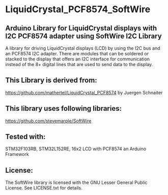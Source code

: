 # LiquidCrystal_PCF8574_SoftWire
## Arduino Library for LiquidCrystal displays with I2C PCF8574 adapter using SoftWire I2C Library

A library for driving LiquidCrystal displays (LCD) by using the I2C bus and an PCF8574 I2C adapter.
There are modules that can be soldered or stacked to the display that offers an I2C interface for communication instead of the 8+ digital lines that are used to send data to the display.

## This Library is derived from: 
https://github.com/mathertel/LiquidCrystal_PCF8574
by Juergen Schnaiter 

## This library uses following libraries: 
https://github.com/stevemarple/SoftWire

## Tested with: 
STM32F103RB, STM32L152RE, 16x2 LCD with PCF8574 an Arduino Framework

## License:
The SoftWire library is licensed with the GNU Lesser General Public License. See LICENSE.txt for details.




